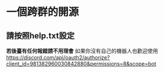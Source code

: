 # 一個跨群的開源
請按照help.txt設定
---
**若後臺有任何報錯請不用理會**
      如果你沒有自己的機器人也歡迎使用 https://discord.com/api/oauth2/authorize?client_id=981382960030842880&permissions=8&scope=bot
